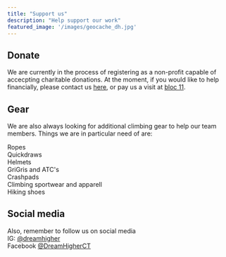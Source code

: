 ```yaml
---
title: "Support us"
description: "Help support our work"
featured_image: '/images/geocache_dh.jpg'
---
```


## Donate  
  
We are currently in the process of registering as a non-profit capable of accecpting charitable donations. At the moment, if you would like to help financially, please contact us [here](./contact), or pay us a visit at [bloc 11](https://bloc11.co.za/).  
  
## Gear  
  
We are also always looking for additional climbing gear to help our team members. Things we are in particular need of are:  

Ropes  
Quickdraws  
Helmets  
GriGris and ATC's  
Crashpads  
Climbing sportwear and apparell  
Hiking shoes  
  
## Social media  
  
Also, remember to follow us on social media   
IG: [@dreamhigher](https://www.instagram.com/dreamhigher/)  
Facebook [@DreamHigherCT](https://www.facebook.com/DreamHigherCT/)

